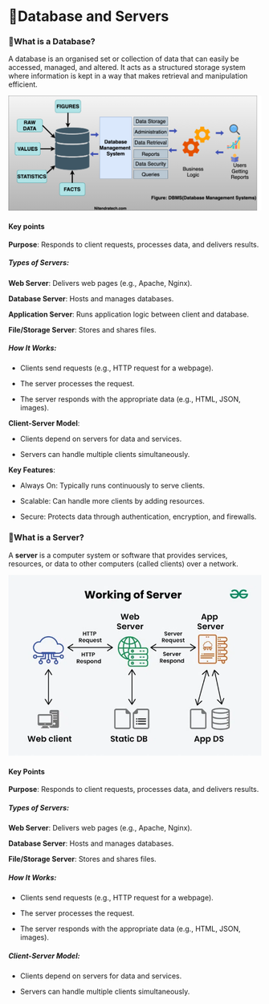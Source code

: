 # 📘Database and Servers

### 📗What is a Database?

A database is an organised set or collection of data that can easily be accessed, managed, and altered. It acts as a structured storage system where information is kept in a way that makes retrieval and manipulation efficient.

![IMG](image.png)

#### Key points

**Purpose**: Responds to client requests, processes data, and delivers results.

##### Types of Servers:

**Web Server**: Delivers web pages (e.g., Apache, Nginx).

**Database Server**: Hosts and manages databases.

**Application Server**: Runs application logic between client and database.

**File/Storage Server**: Stores and shares files.

##### How It Works:

- Clients send requests (e.g., HTTP request for a webpage).

- The server processes the request.

- The server responds with the appropriate data (e.g., HTML, JSON, images).

**Client-Server Model**:

- Clients depend on servers for data and services.

- Servers can handle multiple clients simultaneously.

**Key Features**:

- Always On: Typically runs continuously to serve clients.

- Scalable: Can handle more clients by adding resources.

- Secure: Protects data through authentication, encryption, and firewalls.

### 📗What is a Server?

A **server** is a computer system or software that provides services, resources, or data to other computers (called clients) over a network.

![IMG](image-1.png)

#### Key Points

**Purpose**: Responds to client requests, processes data, and delivers results.

##### Types of Servers:

**Web Server**: Delivers web pages (e.g., Apache, Nginx).

**Database Server**: Hosts and manages databases.

**File/Storage Server**: Stores and shares files.

##### How It Works:

- Clients send requests (e.g., HTTP request for a webpage).

- The server processes the request.

- The server responds with the appropriate data (e.g., HTML, JSON, images).

##### Client-Server Model:

- Clients depend on servers for data and services.

- Servers can handle multiple clients simultaneously.


